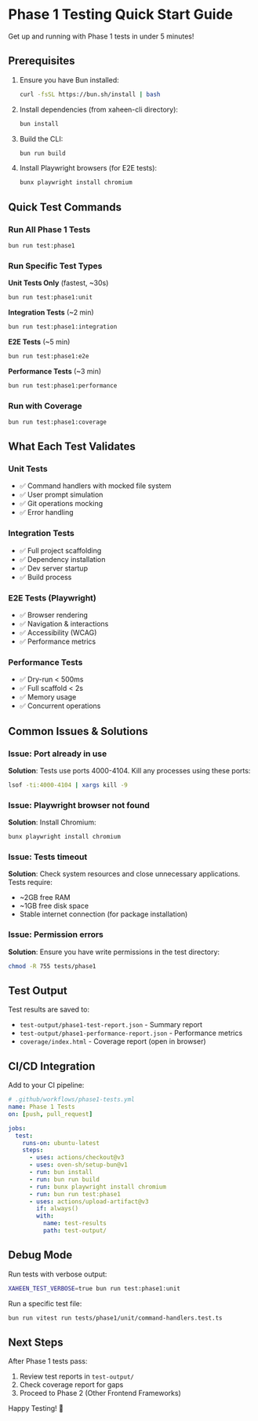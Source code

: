 # Phase 1 Testing Quick Start Guide

Get up and running with Phase 1 tests in under 5 minutes!

## Prerequisites

1. Ensure you have Bun installed:
   ```bash
   curl -fsSL https://bun.sh/install | bash
   ```

2. Install dependencies (from xaheen-cli directory):
   ```bash
   bun install
   ```

3. Build the CLI:
   ```bash
   bun run build
   ```

4. Install Playwright browsers (for E2E tests):
   ```bash
   bunx playwright install chromium
   ```

## Quick Test Commands

### Run All Phase 1 Tests
```bash
bun run test:phase1
```

### Run Specific Test Types

**Unit Tests Only** (fastest, ~30s)
```bash
bun run test:phase1:unit
```

**Integration Tests** (~2 min)
```bash
bun run test:phase1:integration
```

**E2E Tests** (~5 min)
```bash
bun run test:phase1:e2e
```

**Performance Tests** (~3 min)
```bash
bun run test:phase1:performance
```

### Run with Coverage
```bash
bun run test:phase1:coverage
```

## What Each Test Validates

### Unit Tests
- ✅ Command handlers with mocked file system
- ✅ User prompt simulation
- ✅ Git operations mocking
- ✅ Error handling

### Integration Tests
- ✅ Full project scaffolding
- ✅ Dependency installation
- ✅ Dev server startup
- ✅ Build process

### E2E Tests (Playwright)
- ✅ Browser rendering
- ✅ Navigation & interactions
- ✅ Accessibility (WCAG)
- ✅ Performance metrics

### Performance Tests
- ✅ Dry-run < 500ms
- ✅ Full scaffold < 2s
- ✅ Memory usage
- ✅ Concurrent operations

## Common Issues & Solutions

### Issue: Port already in use
**Solution**: Tests use ports 4000-4104. Kill any processes using these ports:
```bash
lsof -ti:4000-4104 | xargs kill -9
```

### Issue: Playwright browser not found
**Solution**: Install Chromium:
```bash
bunx playwright install chromium
```

### Issue: Tests timeout
**Solution**: Check system resources and close unnecessary applications. Tests require:
- ~2GB free RAM
- ~1GB free disk space
- Stable internet connection (for package installation)

### Issue: Permission errors
**Solution**: Ensure you have write permissions in the test directory:
```bash
chmod -R 755 tests/phase1
```

## Test Output

Test results are saved to:
- `test-output/phase1-test-report.json` - Summary report
- `test-output/phase1-performance-report.json` - Performance metrics
- `coverage/index.html` - Coverage report (open in browser)

## CI/CD Integration

Add to your CI pipeline:

```yaml
# .github/workflows/phase1-tests.yml
name: Phase 1 Tests
on: [push, pull_request]

jobs:
  test:
    runs-on: ubuntu-latest
    steps:
      - uses: actions/checkout@v3
      - uses: oven-sh/setup-bun@v1
      - run: bun install
      - run: bun run build
      - run: bunx playwright install chromium
      - run: bun run test:phase1
      - uses: actions/upload-artifact@v3
        if: always()
        with:
          name: test-results
          path: test-output/
```

## Debug Mode

Run tests with verbose output:
```bash
XAHEEN_TEST_VERBOSE=true bun run test:phase1:unit
```

Run a specific test file:
```bash
bun run vitest run tests/phase1/unit/command-handlers.test.ts
```

## Next Steps

After Phase 1 tests pass:
1. Review test reports in `test-output/`
2. Check coverage report for gaps
3. Proceed to Phase 2 (Other Frontend Frameworks)

Happy Testing! 🚀